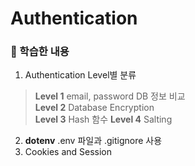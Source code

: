 # Authentication

### 💁 학습한 내용
1. Authentication Level별 분류
> **Level 1** email, password DB 정보 비교     
> **Level 2** Database Encryption    
> **Level 3** Hash 함수
> **Level 4** Salting


2. **dotenv** .env 파일과 .gitignore 사용
3. Cookies and Session 
